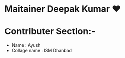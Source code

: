# Maitainer Deepak Kumar ❤️

# Contributer Section:-

- Name : Ayush
- Collage name : ISM Dhanbad

<br>

